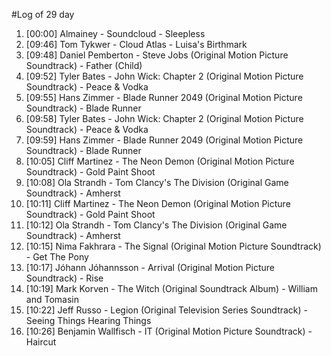 #Log of 29 day

1. [00:00] Almainey - Soundcloud - Sleepless
1. [09:46] Tom Tykwer - Cloud Atlas - Luisa's Birthmark
1. [09:48] Daniel Pemberton - Steve Jobs (Original Motion Picture Soundtrack) - Father (Child)
1. [09:52] Tyler Bates - John Wick: Chapter 2 (Original Motion Picture Soundtrack) - Peace & Vodka
1. [09:55] Hans Zimmer - Blade Runner 2049 (Original Motion Picture Soundtrack) - Blade Runner
1. [09:58] Tyler Bates - John Wick: Chapter 2 (Original Motion Picture Soundtrack) - Peace & Vodka
1. [09:59] Hans Zimmer - Blade Runner 2049 (Original Motion Picture Soundtrack) - Blade Runner
1. [10:05] Cliff Martinez - The Neon Demon (Original Motion Picture Soundtrack) - Gold Paint Shoot
1. [10:08] Ola Strandh - Tom Clancy's The Division (Original Game Soundtrack) - Amherst
1. [10:11] Cliff Martinez - The Neon Demon (Original Motion Picture Soundtrack) - Gold Paint Shoot
1. [10:12] Ola Strandh - Tom Clancy's The Division (Original Game Soundtrack) - Amherst
1. [10:15] Nima Fakhrara - The Signal (Original Motion Picture Soundtrack) - Get The Pony
1. [10:17] Jóhann Jóhannsson - Arrival (Original Motion Picture Soundtrack) - Rise
1. [10:19] Mark Korven - The Witch (Original Soundtrack Album) - William and Tomasin
1. [10:22] Jeff Russo - Legion (Original Television Series Soundtrack) - Seeing Things Hearing Things
1. [10:26] Benjamin Wallfisch - IT (Original Motion Picture Soundtrack) - Haircut
